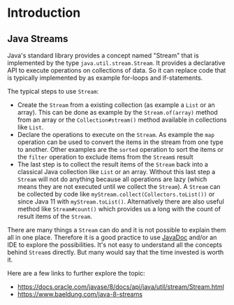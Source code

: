 # Introduction

## Java Streams

Java's standard library provides a concept named "Stream" that is implemented by the type `java.util.stream.Stream`. It provides a declarative API to execute operations on collections of data. So it can replace code that is typically implemented by as example for-loops and if-statements.

The typical steps to use `Stream`:

- Create the `Stream` from a existing collection (as example a `List` or an array). This can be done as example by the `Stream.of(array)` method from an array or the `Collection#stream()` method available in collections like `List`.
- Declare the operations to execute on the `Stream`. As example the `map` operation can be used to convert the items in the stream from one type to another. Other examples are the `sorted` operation to sort the items or the `filter` operation to exclude items from the `Stream`s result
- The last step is to collect the result items of the `Stream` back into a classical Java collection like `List` or an array. Without this last step a `Stream` will not do anything because all operations are lazy (which means they are not executed until we collect the `Stream`). A `Stream` can be collected by code like `myStream.collect(Collectors.toList())` or since Java 11 with `myStream.toList()`. Alternatively there are also useful method like `Stream#count()` which provides us a long with the count of result items of the `Stream`.

There are many things a `Stream` can do and it is not possible to explain them all in one place. Therefore it is a good practice to use [JavaDoc](https://docs.oracle.com/en/java/javase/17/docs/api/java.base/java/util/stream/Stream.html) and/or an IDE to explore the possibilities. It's not easy to understand all the concepts behind `Stream`s directly. But many would say that the time invested is worth it.

Here are a few links to further explore the topic:

- https://docs.oracle.com/javase/8/docs/api/java/util/stream/Stream.html
- https://www.baeldung.com/java-8-streams
